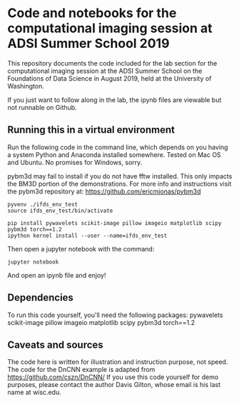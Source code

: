 # Code and notebooks for the computational imaging session at ADSI Summer School 2019

This repository documents the code included for the lab section for the computational imaging session
at the ADSI Summer School on the Foundations of Data Science in August 2019, held at the
University of Washington.

If you just want to follow along in the lab, the ipynb files are viewable but not runnable on Github.

## Running this in a virtual environment
Run the following code in the command line, which depends on you having a system Python and 
Anaconda installed somewhere. Tested on Mac OS and Ubuntu. No promises for Windows, sorry.

pybm3d may fail to install if you do not have fftw installed. This only impacts the BM3D
portion of the demonstrations. For more info and instructions visit the pybm3d repository at:
https://github.com/ericmjonas/pybm3d

```
pyvenv ./ifds_env_test
source ifds_env_test/bin/activate

pip install pywavelets scikit-image pillow imageio matplotlib scipy pybm3d torch==1.2
ipython kernel install --user --name=ifds_env_test
```

Then open a jupyter notebook with the command:  
```
jupyter notebook
```

And open an ipynb file and enjoy!

## Dependencies
To run this code yourself, you'll need the following packages:
pywavelets
scikit-image
pillow
imageio
matplotlib
scipy
pybm3d
torch==1.2

## Caveats and sources
The code here is written for illustration and instruction purpose, not speed.
The code for the DnCNN example is adapted from https://github.com/cszn/DnCNN/
If you use this code yourself for demo purposes, please contact the author Davis Gilton, 
whose email is his last name at wisc.edu.
